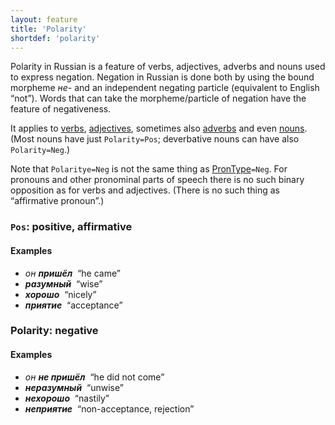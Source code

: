 ```yaml
---
layout: feature
title: 'Polarity'
shortdef: 'polarity'
---
```


Polarity in Russian is a feature of verbs, adjectives, adverbs and nouns used to express negation. Negation in Russian is done both by using the bound morpheme _не-_
and an independent negating particle (equivalent to English “not”). Words that can take the morpheme/particle of negation have
the feature of negativeness.

It applies to [verbs](ru-pos/VERB),
[adjectives](ru-pos/ADJ), sometimes also [adverbs](ru-pos/ADV) and
even [nouns](ru-pos/NOUN).
(Most nouns have just `Polarity=Pos`;
deverbative nouns can have also `Polarity=Neg`.)

Note that `Polaritye=Neg` is not the same thing as
[PronType]()`=Neg`. For pronouns and other pronominal parts of speech
there is no such binary opposition as for verbs and adjectives. (There
is no such thing as “affirmative pronoun”.)

### `Pos`: positive, affirmative

#### Examples

* _он <b>пришёл</b>&nbsp;_ “he came”
* _<b>разумный</b>&nbsp;_ “wise”
* _<b>хорошо</b>&nbsp;_ “nicely”
* _<b>приятие</b>&nbsp;_ “acceptance”

### Polarity: negative

#### Examples

* _он <b>не пришёл</b>&nbsp;_ “he did not come”
* _<b>неразумный</b>&nbsp;_ “unwise”
* _<b>нехорошо</b>&nbsp;_ “nastily”
* _<b>неприятие</b>&nbsp;_ “non-acceptance, rejection”

